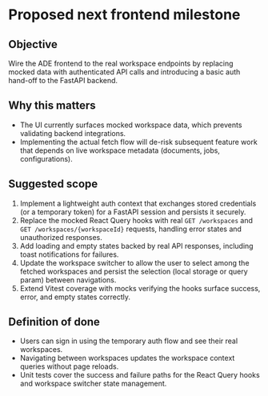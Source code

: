 # Proposed next frontend milestone

## Objective
Wire the ADE frontend to the real workspace endpoints by replacing mocked data with authenticated API calls and introducing a basic auth hand-off to the FastAPI backend.

## Why this matters
- The UI currently surfaces mocked workspace data, which prevents validating backend integrations.
- Implementing the actual fetch flow will de-risk subsequent feature work that depends on live workspace metadata (documents, jobs, configurations).

## Suggested scope
1. Implement a lightweight auth context that exchanges stored credentials (or a temporary token) for a FastAPI session and persists it securely.
2. Replace the mocked React Query hooks with real `GET /workspaces` and `GET /workspaces/{workspaceId}` requests, handling error states and unauthorized responses.
3. Add loading and empty states backed by real API responses, including toast notifications for failures.
4. Update the workspace switcher to allow the user to select among the fetched workspaces and persist the selection (local storage or query param) between navigations.
5. Extend Vitest coverage with mocks verifying the hooks surface success, error, and empty states correctly.

## Definition of done
- Users can sign in using the temporary auth flow and see their real workspaces.
- Navigating between workspaces updates the workspace context queries without page reloads.
- Unit tests cover the success and failure paths for the React Query hooks and workspace switcher state management.
